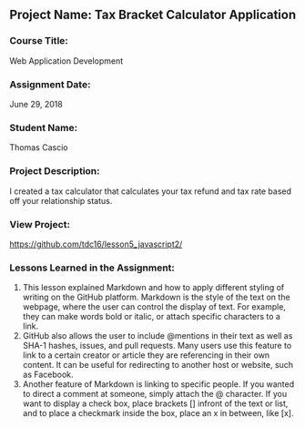 ## Project Name:  Tax Bracket Calculator Application

### Course Title:
Web Application Development

### Assignment Date:  
June 29, 2018

### Student Name:  
Thomas Cascio

### Project Description:
I created a tax calculator that calculates your tax refund and tax rate based off your relationship status. 

### View Project:
https://github.com/tdc16/lesson5_javascript2/

### Lessons Learned in the Assignment:
1. This lesson explained Markdown and how to apply different styling of writing on the GitHub platform. Markdown is the style of the text on the webpage, where the user can control the display of text. For example, they can make words bold or italic, or attach specific characters to a link. 
2. GitHub also allows the user to include @mentions in their text as well as SHA-1 hashes, issues, and pull requests. Many users use this feature to link to a certain creator or article they are referencing in their own content. It can be useful for redirecting to another host or website, such as Facebook. 
3. Another feature of Markdown is linking to specific people. If you wanted to direct a comment at someone, simply attach the @ character. If you want to display a check box, place brackets [] infront of the text or list, and to place a checkmark inside the box, place an x in between, like [x].

